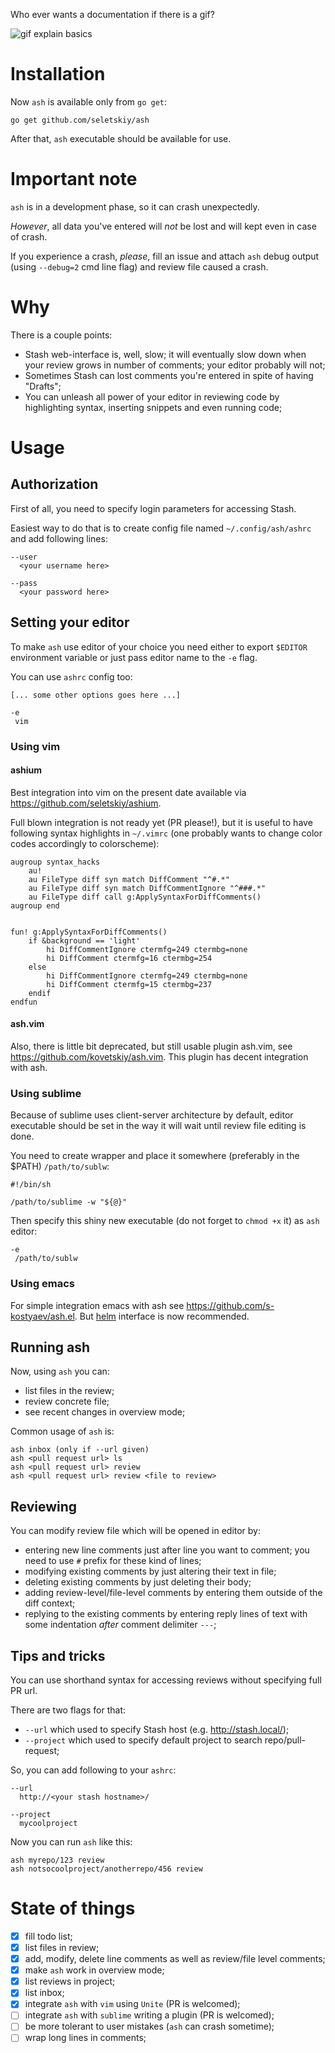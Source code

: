 Who ever wants a documentation if there is a gif?

![gif explain basics](https://cloud.githubusercontent.com/assets/674812/4304381/4135dc04-3e70-11e4-8bcd-979fc8bd4946.gif)

Installation
============

Now `ash` is available only from `go get`:

```
go get github.com/seletskiy/ash
```

After that, `ash` executable should be available for use.

Important note
==============

`ash` is in a development phase, so it can crash unexpectedly.

*However*, all data you've entered will *not* be lost and will kept even
in case of crash.

If you experience a crash, *please*, fill an issue and attach `ash` debug
output (using `--debug=2` cmd line flag) and review file caused a crash.

Why
===

There is a couple points:

* Stash web-interface is, well, slow; it will eventually slow down when your
  review grows in number of comments; your editor probably will not;
* Sometimes Stash can lost comments you're entered in spite of having "Drafts";
* You can unleash all power of your editor in reviewing code by highlighting
  syntax, inserting snippets and even running code;

Usage
=====

Authorization
-------------

First of all, you need to specify login parameters for accessing Stash.

Easiest way to do that is to create config file named `~/.config/ash/ashrc`
and add following lines:

```
--user
  <your username here>

--pass
  <your password here>
```

Setting your editor
-------------------

To make `ash` use editor of your choice you need either to export `$EDITOR`
environment variable or just pass editor name to the `-e` flag.

You can use `ashrc` config too:

```
[... some other options goes here ...]

-e
 vim
```

### Using vim

#### ashium

Best integration into vim on the present date available via
https://github.com/seletskiy/ashium.

Full blown integration is not ready yet (PR please!), but it is useful to have
following syntax highlights in `~/.vimrc` (one probably wants to change color
codes accordingly to colorscheme):

```
augroup syntax_hacks
    au!
    au FileType diff syn match DiffComment "^#.*"
    au FileType diff syn match DiffCommentIgnore "^###.*"
    au FileType diff call g:ApplySyntaxForDiffComments()
augroup end


fun! g:ApplySyntaxForDiffComments()
    if &background == 'light'
        hi DiffCommentIgnore ctermfg=249 ctermbg=none
        hi DiffComment ctermfg=16 ctermbg=254
    else
        hi DiffCommentIgnore ctermfg=249 ctermbg=none
        hi DiffComment ctermfg=15 ctermbg=237
    endif
endfun
```

#### ash.vim

Also, there is little bit deprecated, but still usable plugin ash.vim, see
https://github.com/kovetskiy/ash.vim. This plugin has decent integration with
ash.


### Using sublime

Because of sublime uses client-server architecture by default, editor
executable should be set in the way it will wait until review file editing is
done.

You need to create wrapper and place it somewhere (preferably in the $PATH)
`/path/to/sublw`:

```
#!/bin/sh

/path/to/sublime -w "${@}"
```

Then specify this shiny new executable (do not forget to `chmod +x` it) as
`ash` editor:

```
-e
 /path/to/sublw
```

### Using emacs

For simple integration emacs with ash see https://github.com/s-kostyaev/ash.el.
But [helm](https://github.com/s-kostyaev/helm-ash) interface is now recommended.

Running ash
-----------

Now, using `ash` you can:

* list files in the review;
* review concrete file;
* see recent changes in overview mode;

Common usage of `ash` is:

```
ash inbox (only if --url given)
ash <pull request url> ls
ash <pull request url> review
ash <pull request url> review <file to review>
```

Reviewing
---------

You can modify review file which will be opened in editor by:

* entering new line comments just after line you want to comment; you need to
  use `#` prefix for these kind of lines;
* modifying existing comments by just altering their text in file;
* deleting existing comments by just deleting their body;
* adding review-level/file-level comments by entering them outside of the diff
  context;
* replying to the existing comments by entering reply lines of text with some
  indentation *after* comment delimiter `---`;

Tips and tricks
---------------

You can use shorthand syntax for accessing reviews without specifying full PR
url.

There are two flags for that:
* `--url` which used to specify Stash host (e.g. http://stash.local/);
* `--project` which used to specify default project to search repo/pull-request;

So, you can add following to your `ashrc`:
```
--url
  http://<your stash hostname>/

--project
  mycoolproject
```

Now you can run `ash` like this:
```
ash myrepo/123 review
ash notsocoolproject/anotherrepo/456 review
```

State of things
===============

* [x] fill todo list;
* [x] list files in review;
* [x] add, modify, delete line comments as well as review/file level comments;
* [x] make `ash` work in overview mode;
* [x] list reviews in project;
* [x] list inbox;
* [x] integrate `ash` with `vim` using `Unite` (PR is welcomed);
* [ ] integrate `ash` with `sublime` writing a plugin (PR is welcomed);
* [ ] be more tolerant to user mistakes (`ash` can crash sometime);
* [ ] wrap long lines in comments;
